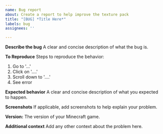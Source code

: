 ```yaml
---
name: Bug report
about: Create a report to help improve the texture pack
title: "[BUG] *Title Here*"
labels: bug
assignees: ''

---
```


**Describe the bug**
A clear and concise description of what the bug is.

**To Reproduce**
Steps to reproduce the behavior:
1. Go to '...'
2. Click on '....'
3. Scroll down to '....'
4. See error

**Expected behavior**
A clear and concise description of what you expected to happen.

**Screenshots**
If applicable, add screenshots to help explain your problem.

**Version:**
The version of your Minecraft game.

**Additional context**
Add any other context about the problem here.
